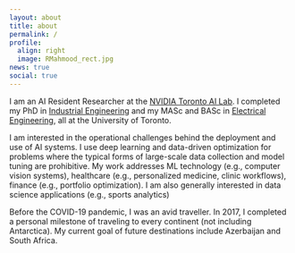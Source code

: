 ```yaml
---
layout: about
title: about
permalink: /
profile:
  align: right
  image: RMahmood_rect.jpg
news: true
social: true
---
```



I am an AI Resident Researcher at the [NVIDIA Toronto AI Lab](https://nv-tlabs.github.io).
I completed my PhD in [Industrial Engineering](https://www.mie.utoronto.ca) and my MASc and BASc in [Electrical Engineering](https://www.ece.utoronto.ca), all at the University of Toronto. 



I am interested in the operational challenges behind the deployment and use of AI systems.
I use deep learning and data-driven optimization for problems where the typical forms of large-scale data collection and model tuning are prohibitive. 
My work addresses ML technology (e.g., computer vision systems), healthcare (e.g., personalized medicine, clinic workflows), finance (e.g., portfolio optimization). 
I am also generally interested in data science applications (e.g., sports analytics)



Before the COVID-19 pandemic, I was an avid traveller. In 2017, I completed a personal milestone of traveling to every continent (not including Antarctica). My current goal of future destinations include Azerbaijan and South Africa.





